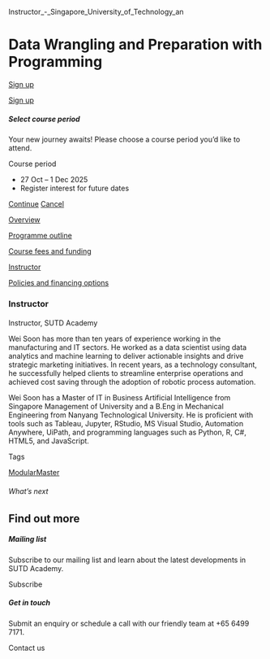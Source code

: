 Instructor_-_Singapore_University_of_Technology_an



Data Wrangling and Preparation with Programming
===============================================

[Sign up](#popup-masthead)

[Sign up](#popup-masthead)

##### Select course period

Your new journey awaits! Please choose a course period you’d like to attend.

Course period

* 27 Oct – 1 Dec 2025
* Register interest for future dates

[Continue](#)
[Cancel](#)

[Overview](/course/data-wrangling-and-preparation-with-programming/#tabs)

[Programme outline](/course/data-wrangling-and-preparation-with-programming/programme-outline/#tabs)

[Course fees and funding](/course/data-wrangling-and-preparation-with-programming/course-fees-and-funding/#tabs)

[Instructor](/course/data-wrangling-and-preparation-with-programming/instructor/#tabs)

[Policies and financing options](/course/data-wrangling-and-preparation-with-programming/policies-and-financing-options/#tabs)

### Instructor

#### 

Instructor, SUTD Academy

Wei Soon has more than ten years of experience working in the manufacturing and IT sectors. He worked as a data scientist using data analytics and machine learning to deliver actionable insights and drive strategic marketing initiatives. In recent years, as a technology consultant, he successfully helped clients to streamline enterprise operations and achieved cost saving through the adoption of robotic process automation.

Wei Soon has a Master of IT in Business Artificial Intelligence from Singapore Management of University and a B.Eng in Mechanical Engineering from Nanyang Technological University. He is proficient with tools such as Tableau, Jupyter, RStudio, MS Visual Studio, Automation Anywhere, UiPath, and programming languages such as Python, R, C#, HTML5, and JavaScript.

Tags

[ModularMaster](/admissions/academy/courses-and-modules/?academy-type-course=792)

###### What’s next

Find out more
-------------

##### Mailing list

Subscribe to our mailing list and learn about the latest developments in SUTD Academy.

Subscribe

##### Get in touch

Submit an enquiry or schedule a call with our friendly team at +65 6499 7171.

Contact us

